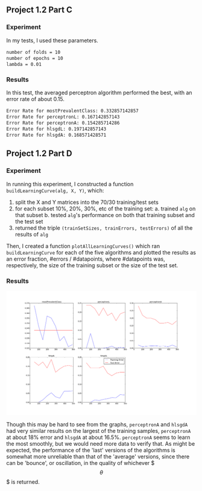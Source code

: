 ## Project 1.2 Part C

### Experiment

In my tests, I used these parameters.

    number of folds = 10
    number of epochs = 10
    lambda = 0.01

### Results

In this test, the averaged perceptron algorithm performed the best, with an error rate of about 0.15.

    Error Rate for mostPrevalentClass: 0.332857142857
    Error Rate for perceptronL: 0.167142857143
    Error Rate for perceptronA: 0.154285714286
    Error Rate for hlsgdL: 0.197142857143
    Error Rate for hlsgdA: 0.168571428571



## Project 1.2 Part D

### Experiment

In running this experiment, I constructed a function `buildLearningCurve(alg, X, Y)`, which: 

1. split the X and Y matrices into the 70/30 training/test sets
2. for each subset 10%, 20%, 30%, etc of the training set:
	a. trained `alg` on that subset
	b. tested `alg`'s performance on both that training subset and the test set
3. returned the triple `(trainSetSizes, trainErrors, testErrors)` of all the results of `alg`

Then, I created a function `plotAllLearningCurves()` which ran `buildLearningCurve` for each of the five algorithms and plotted the results as an error fraction, #errors / #datapoints, where #datapoints was, respectively, the size of the training subset or the size of the test set.

### Results

![Y-axis is in error rate.](./learning_curves.png "Learning Curves")

Though this may be hard to see from the graphs, `perceptronA` and `hlsgdA` had very similar results on the largest of the training samples, `perceptronA` at about 18% error and `hlsgdA` at about 16.5%. `perceptronA` seems to learn the most smoothly, but we would need more data to verify that. As might be expected, the performance of the 'last' versions of the algorithms is somewhat more unreliable than that of the 'average' versions, since there can be 'bounce', or oscillation, in the quality of whichever $$$\theta$$$ is returned.